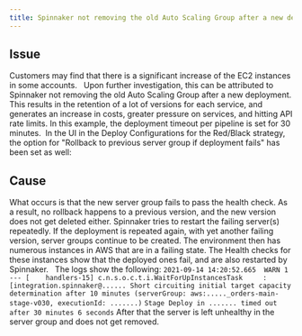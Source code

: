```yaml
---
title: Spinnaker not removing the old Auto Scaling Group after a new deployment
---
```


## Issue
Customers may find that there is a significant increase of the EC2 instances in some accounts.  
Upon further investigation, this can be attributed to Spinnaker not removing the old Auto Scaling Group after a new deployment. This results in the retention of a lot of versions for each service, and generates an increase in costs, greater pressure on services, and hitting API rate limits.
In this example, the deployment timeout per pipeline is set for 30 minutes. 
In the UI in the Deploy Configurations for the Red/Black strategy, the option for "Rollback to previous server group if deployment fails" has been set as well:






## Cause
What occurs is that the new server group fails to pass the health check.
As a result, no rollback happens to a previous version, and the new version does not get deleted either. Spinnaker tries to restart the failing server(s) repeatedly.
If the deployment is repeated again, with yet another failing version, server groups continue to be created. The environment then has numerous instances in AWS that are in a failing state. The Health checks for these instances show that the deployed ones fail, and are also restarted by Spinnaker.
 
The logs show the following:
```2021-09-14 14:20:52.665  WARN 1 --- [    handlers-15] c.n.s.o.c.t.i.WaitForUpInstancesTask     : [integration.spinnaker@...... Short circuiting initial target capacity determination after 10 minutes (serverGroup: aws:....._orders-main-stage-v030, executionId: .......)```
```Stage Deploy in ....... timed out after 30 minutes 6 seconds```
After that the server is left unhealthy in the server group and does not get removed.

